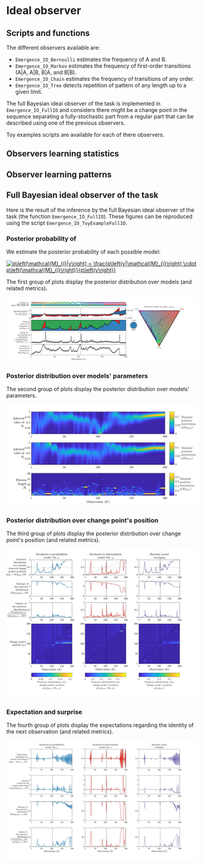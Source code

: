 # Ideal observer

## Scripts and functions

The different observers available are:
* ```Emergence_IO_Bernoulli``` estimates the frequency of A and B.
* ```Emergence_IO_Markov``` estimates the frequency of first-order transitions (A|A, A|B, B|A, and B|B).
* ```Emergence_IO_Chain``` estimates the frequency of transitions of any order.
* ```Emergence_IO_Tree``` detects repetition of pattern of any length up to a given limit.

The full Bayesian ideal observer of the task is implemented in  ```Emergence_IO_FullIO``` and considers there might be a change point in the sequence separating a fully-stochastic part from a regular part that can be described using one of the previous observers.

Toy examples scripts are available for each of there observers.

## Observers learning statistics

## Observer learning patterns

## Full Bayesian ideal observer of the task

Here is the result of the inference by the full Bayesian ideal observer of the task (the function ```Emergence_IO_FullIO```).
These figures can be reproduced using the script ```Emergence_IO_ToyExampleFullIO```.

### Posterior probability of

We estimate the posterior probability of each possible model:

<a href="https://www.codecogs.com/eqnedit.php?latex=p\left(\mathcal{M}_{i}|y\right)&space;=&space;\frac{p\left(y|\mathcal{M}_{i}\right)&space;\cdot&space;p\left(\mathcal{M}_{i}\right)}{p\left(y\right)}" target="_blank"><img src="https://latex.codecogs.com/gif.latex?p\left(\mathcal{M}_{i}|y\right)&space;=&space;\frac{p\left(y|\mathcal{M}_{i}\right)&space;\cdot&space;p\left(\mathcal{M}_{i}\right)}{p\left(y\right)}" title="p\left(\mathcal{M}_{i}|y\right) = \frac{p\left(y|\mathcal{M}_{i}\right) \cdot p\left(\mathcal{M}_{i}\right)}{p\left(y\right)}" /></a>

The first group of plots display the posterior distribution over models (and related metrics).

![Fig1](https://github.com/maheump/Emergence/blob/initialdev/Ideal%20observer/ToyExamples/figs/Emergence_IO_ToyExampleFullIO_fig1.jpeg)

### Posterior distribution over models' parameters

The second group of plots display the posterior distribution over models' parameters.

![Fig2](https://github.com/maheump/Emergence/blob/initialdev/Ideal%20observer/ToyExamples/figs/Emergence_IO_ToyExampleFullIO_fig2.jpeg)

### Posterior distribution over change point's position

The third group of plots display the posterior distribution over change point's position (and related metrics).

![Fig3](https://github.com/maheump/Emergence/blob/initialdev/Ideal%20observer/ToyExamples/figs/Emergence_IO_ToyExampleFullIO_fig3.jpeg)

### Expectation and surprise 

The fourth group of plots display the expectations regarding the identity of the next observation (and related metrics).

![Fig4](https://github.com/maheump/Emergence/blob/initialdev/Ideal%20observer/ToyExamples/figs/Emergence_IO_ToyExampleFullIO_fig4.jpeg)
